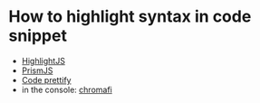 # How to highlight syntax in code snippet

* [HighlightJS](https://www.npmjs.com/package/highlight.js)
* [PrismJS](https://prismjs.com/)
* [Code prettify](https://github.com/google/code-prettify)
* in the console: [chromafi](https://www.npmjs.com/package/chromafi)
